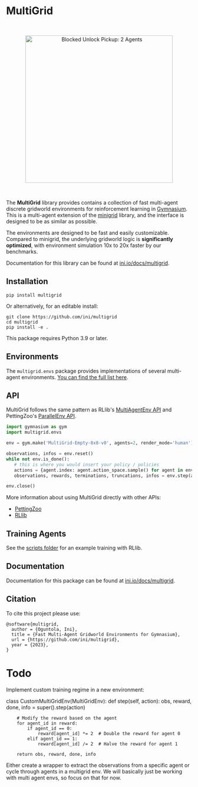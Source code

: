 # MultiGrid

<br/>
<p align="center">
  <img src="https://i.imgur.com/usbavAh.gif" width=400 alt="Blocked Unlock Pickup: 2 Agents">
</p>
<br/>

The **MultiGrid** library provides contains a collection of fast multi-agent discrete gridworld environments for reinforcement learning in [Gymnasium](https://github.com/Farama-Foundation/Gymnasium). This is a multi-agent extension of the [minigrid](https://github.com/Farama-Foundation/Minigrid) library, and the interface is designed to be as similar as possible.

The environments are designed to be fast and easily customizable. Compared to minigrid, the underlying gridworld logic is **significantly optimized**, with environment simulation 10x to 20x faster by our benchmarks.

Documentation for this library can be found at [ini.io/docs/multigrid](https://ini.io/docs/multigrid).

## Installation

    pip install multigrid

Or alternatively, for an editable install:

    git clone https://github.com/ini/multigrid
    cd multigrid
    pip install -e .

This package requires Python 3.9 or later.

## Environments

The `multigrid.envs` package provides implementations of several multi-agent environments. [You can find the full list here](https://ini.io/docs/multigrid/multigrid/multigrid.envs).

## API

MultiGrid follows the same pattern as RLlib's [MultiAgentEnv API](https://docs.ray.io/en/latest/rllib/rllib-env.html#multi-agent-and-hierarchical) and PettingZoo's [ParallelEnv API](https://pettingzoo.farama.org/api/parallel/).

```python
import gymnasium as gym
import multigrid.envs

env = gym.make('MultiGrid-Empty-8x8-v0', agents=2, render_mode='human')

observations, infos = env.reset()
while not env.is_done():
   # this is where you would insert your policy / policies
   actions = {agent.index: agent.action_space.sample() for agent in env.agents}
   observations, rewards, terminations, truncations, infos = env.step(actions)

env.close()
```

More information about using MultiGrid directly with other APIs:
* [PettingZoo](https://ini.io/docs/multigrid/multigrid/multigrid.pettingzoo)
* [RLlib](https://ini.io/docs/multigrid/multigrid/multigrid.rllib)

## Training Agents

See the [scripts folder](./scripts) for an example training with RLlib. 

## Documentation

Documentation for this package can be found at [ini.io/docs/multigrid](https://ini.io/docs/multigrid).

## Citation

To cite this project please use:

```
@software{multigrid,
  author = {Oguntola, Ini},
  title = {Fast Multi-Agent Gridworld Environments for Gymnasium},
  url = {https://github.com/ini/multigrid},
  year = {2023},
}
```


# Todo
 Implement custom training regime in a new environment:
 
 class CustomMultiGridEnv(MultiGridEnv):
    def step(self, action):
        obs, reward, done, info = super().step(action)

        # Modify the reward based on the agent
        for agent_id in reward:
            if agent_id == 0:
                reward[agent_id] *= 2  # Double the reward for agent 0
            elif agent_id == 1:
                reward[agent_id] /= 2  # Halve the reward for agent 1

        return obs, reward, done, info

Either create a wrapper to extract the observations from a specific agent or cycle through agents in a multigrid env. 
We will basically just be working with multi agent envs, so focus on that for now. 
